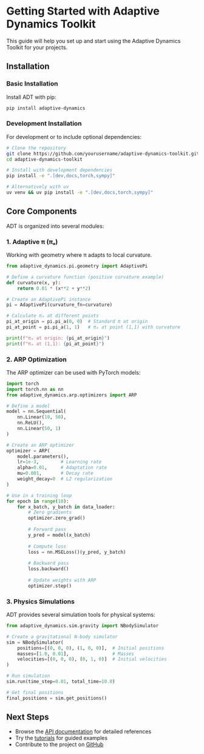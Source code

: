 # Getting Started with Adaptive Dynamics Toolkit

This guide will help you set up and start using the Adaptive Dynamics Toolkit for your projects.

## Installation

### Basic Installation

Install ADT with pip:

```bash
pip install adaptive-dynamics
```

### Development Installation

For development or to include optional dependencies:

```bash
# Clone the repository
git clone https://github.com/yourusername/adaptive-dynamics-toolkit.git
cd adaptive-dynamics-toolkit

# Install with development dependencies
pip install -e ".[dev,docs,torch,sympy]"

# Alternatively with uv
uv venv && uv pip install -e ".[dev,docs,torch,sympy]"
```

## Core Components

ADT is organized into several modules:

### 1. Adaptive π (πₐ)

Working with geometry where π adapts to local curvature.

```python
from adaptive_dynamics.pi.geometry import AdaptivePi

# Define a curvature function (positive curvature example)
def curvature(x, y):
    return 0.01 * (x**2 + y**2)

# Create an AdaptivePi instance
pi = AdaptivePi(curvature_fn=curvature)

# Calculate πₐ at different points
pi_at_origin = pi.pi_a(0, 0)  # Standard π at origin
pi_at_point = pi.pi_a(1, 1)   # πₐ at point (1,1) with curvature

print(f"πₐ at origin: {pi_at_origin}")
print(f"πₐ at (1,1): {pi_at_point}")
```

### 2. ARP Optimization

The ARP optimizer can be used with PyTorch models:

```python
import torch
import torch.nn as nn
from adaptive_dynamics.arp.optimizers import ARP

# Define a model
model = nn.Sequential(
    nn.Linear(10, 50),
    nn.ReLU(),
    nn.Linear(50, 1)
)

# Create an ARP optimizer
optimizer = ARP(
    model.parameters(),
    lr=1e-3,        # Learning rate
    alpha=0.01,     # Adaptation rate
    mu=0.001,       # Decay rate
    weight_decay=0  # L2 regularization
)

# Use in a training loop
for epoch in range(10):
    for x_batch, y_batch in data_loader:
        # Zero gradients
        optimizer.zero_grad()
        
        # Forward pass
        y_pred = model(x_batch)
        
        # Compute loss
        loss = nn.MSELoss()(y_pred, y_batch)
        
        # Backward pass
        loss.backward()
        
        # Update weights with ARP
        optimizer.step()
```

### 3. Physics Simulations

ADT provides several simulation tools for physical systems:

```python
from adaptive_dynamics.sim.gravity import NBodySimulator

# Create a gravitational N-body simulator
sim = NBodySimulator(
    positions=[(0, 0, 0), (1, 0, 0)],  # Initial positions
    masses=[1.0, 0.01],                # Masses
    velocities=[(0, 0, 0), (0, 1, 0)]  # Initial velocities
)

# Run simulation
sim.run(time_step=0.01, total_time=10.0)

# Get final positions
final_positions = sim.get_positions()
```

## Next Steps

- Browse the [API documentation](./api/pi.md) for detailed references
- Try the [tutorials](./tutorials/curved_circles.md) for guided examples
- Contribute to the project on [GitHub](https://github.com/yourusername/adaptive-dynamics-toolkit)